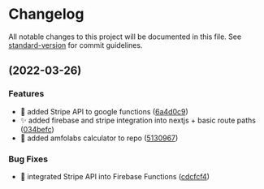 # Changelog

All notable changes to this project will be documented in this file. See [standard-version](https://github.com/conventional-changelog/standard-version) for commit guidelines.

## [](https://github.com/danielmahyar/ddu-eksamensprojekt/compare/v1.2.0...v) (2022-03-26)


### Features

* :construction: added Stripe API to google functions ([6a4d0c9](https://github.com/danielmahyar/ddu-eksamensprojekt/commit/6a4d0c91a460148cf094f27738c03c144a3a570f))
* :sparkles: added firebase and stripe integration into nextjs + basic route paths ([034befc](https://github.com/danielmahyar/ddu-eksamensprojekt/commit/034befce55e80d95c43fa581b4f9fd50c136a571))
* :truck: added amfolabs calculator to repo ([5130967](https://github.com/danielmahyar/ddu-eksamensprojekt/commit/5130967ebc1e71240b82919e3f7696860ee2d75c))


### Bug Fixes

* :rocket: integrated Stripe API into Firebase Functions ([cdcfcf4](https://github.com/danielmahyar/ddu-eksamensprojekt/commit/cdcfcf4279fb64234f34c49bdd6857b14fb81d96))
